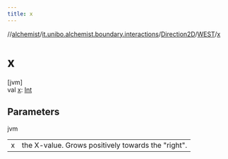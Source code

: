 ```yaml
---
title: x
---
```

//[alchemist](../../../../index.html)/[it.unibo.alchemist.boundary.interactions](../../index.html)/[Direction2D](../index.html)/[WEST](index.html)/[x](x.html)



# x



[jvm]\
val [x](x.html): [Int](https://kotlinlang.org/api/latest/jvm/stdlib/kotlin/-int/index.html)



## Parameters


jvm

| | |
|---|---|
| x | the X-value. Grows positively towards the "right". |




